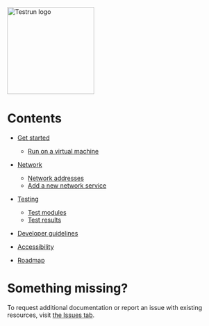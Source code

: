 <img width="200" alt="Testrun logo" src="https://user-images.githubusercontent.com/7399056/221927867-4190a4e8-a571-4e40-9c2b-65780ad9264c.png" alt="Testrun">

# Contents

-  [Get started](/docs/get_started.md)
    -  [Run on a virtual machine](/docs/virtual_machine.md)

-  [Network](/docs/network/README.md)
    -  [Network addresses](/docs/network/addresses.md)
    -  [Add a new network service](/docs/network/add_new_service.md)

-  [Testing](/docs/test/README.md)
    -  [Test modules](/docs/test/modules.md)
    -  [Test results](/docs/test/statuses.md)

-  [Developer guidelines](/docs/dev/README.md)
-  [Accessibility](/docs/ui/accessibility.md)
-  [Roadmap](/docs/roadmap.pdf)

# Something missing?

To request additional documentation or report an issue with existing resources, visit [the Issues tab](https://github.com/google/testrun/issues/new/choose).